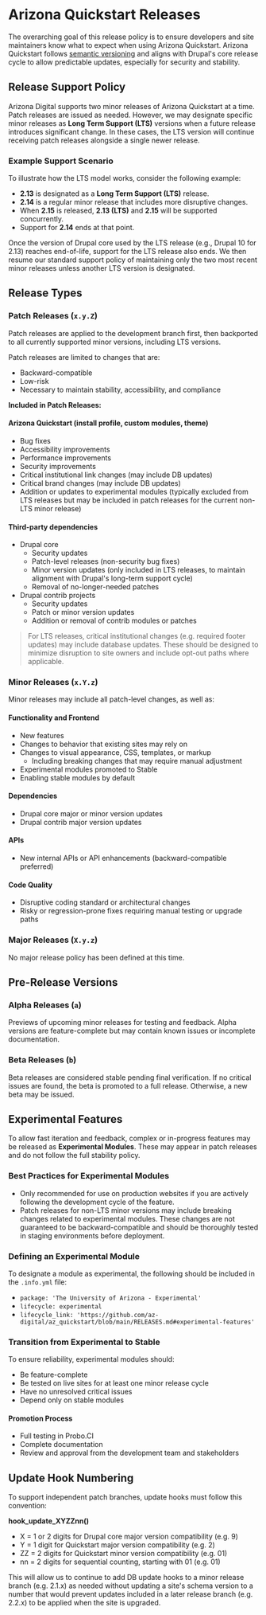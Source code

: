 # Arizona Quickstart Releases

The overarching goal of this release policy is to ensure developers and site maintainers know what to expect when using Arizona Quickstart. Arizona Quickstart follows [semantic versioning](https://semver.org/) and aligns with Drupal's core release cycle to allow predictable updates, especially for security and stability.

## Release Support Policy

Arizona Digital supports two minor releases of Arizona Quickstart at a time. Patch releases are issued as needed. However, we may designate specific minor releases as **Long Term Support (LTS)** versions when a future release introduces significant change. In these cases, the LTS version will continue receiving patch releases alongside a single newer release.

### Example Support Scenario

To illustrate how the LTS model works, consider the following example:

- **2.13** is designated as a **Long Term Support (LTS)** release.
- **2.14** is a regular minor release that includes more disruptive changes.
- When **2.15** is released, **2.13 (LTS)** and **2.15** will be supported concurrently.
- Support for **2.14** ends at that point.

Once the version of Drupal core used by the LTS release (e.g., Drupal 10 for 2.13) reaches end-of-life, support for the LTS release also ends. We then resume our standard support policy of maintaining only the two most recent minor releases unless another LTS version is designated.

## Release Types

### Patch Releases (`x.y.Z`)

Patch releases are applied to the development branch first, then backported to all currently supported minor versions, including LTS versions.

Patch releases are limited to changes that are:

- Backward-compatible
- Low-risk
- Necessary to maintain stability, accessibility, and compliance

**Included in Patch Releases:**

#### Arizona Quickstart (install profile, custom modules, theme)

- Bug fixes
- Accessibility improvements
- Performance improvements
- Security improvements
- Critical institutional link changes (may include DB updates)
- Critical brand changes (may include DB updates)
- Addition or updates to experimental modules (typically excluded from LTS releases but may be included in patch releases for the current non-LTS minor release)

#### Third-party dependencies

- Drupal core  
  - Security updates  
  - Patch-level releases (non-security bug fixes)  
  - Minor version updates (only included in LTS releases, to maintain alignment with Drupal's long-term support cycle)  
  - Removal of no-longer-needed patches  
- Drupal contrib projects  
  - Security updates  
  - Patch or minor version updates  
  - Addition or removal of contrib modules or patches

> For LTS releases, critical institutional changes (e.g. required footer updates) may include database updates. These should be designed to minimize disruption to site owners and include opt-out paths where applicable.

### Minor Releases (`x.Y.z`)

Minor releases may include all patch-level changes, as well as:

#### Functionality and Frontend

- New features
- Changes to behavior that existing sites may rely on
- Changes to visual appearance, CSS, templates, or markup  
  - Including breaking changes that may require manual adjustment
- Experimental modules promoted to Stable
- Enabling stable modules by default

#### Dependencies

- Drupal core major or minor version updates
- Drupal contrib major version updates

#### APIs

- New internal APIs or API enhancements (backward-compatible preferred)

#### Code Quality

- Disruptive coding standard or architectural changes
- Risky or regression-prone fixes requiring manual testing or upgrade paths

### Major Releases (`X.y.z`)

No major release policy has been defined at this time.

## Pre-Release Versions

### Alpha Releases (`a`)

Previews of upcoming minor releases for testing and feedback. Alpha versions are feature-complete but may contain known issues or incomplete documentation.

### Beta Releases (`b`)

Beta releases are considered stable pending final verification. If no critical issues are found, the beta is promoted to a full release. Otherwise, a new beta may be issued.

## Experimental Features

To allow fast iteration and feedback, complex or in-progress features may be released as **Experimental Modules**. These may appear in patch releases and do not follow the full stability policy.

### Best Practices for Experimental Modules

- Only recommended for use on production websites if you are actively following the development cycle of the feature.
- Patch releases for non-LTS minor versions may include breaking changes related to experimental modules. These changes are not guaranteed to be backward-compatible and should be thoroughly tested in staging environments before deployment.

### Defining an Experimental Module

To designate a module as experimental, the following should be included in the `.info.yml` file:

- `package: 'The University of Arizona - Experimental'`
- `lifecycle: experimental`
- `lifecycle_link: 'https://github.com/az-digital/az_quickstart/blob/main/RELEASES.md#experimental-features'`

### Transition from Experimental to Stable

To ensure reliability, experimental modules should:

- Be feature-complete
- Be tested on live sites for at least one minor release cycle
- Have no unresolved critical issues
- Depend only on stable modules

#### Promotion Process

- Full testing in Probo.CI
- Complete documentation
- Review and approval from the development team and stakeholders

## Update Hook Numbering

To support independent patch branches, update hooks must follow this convention:

**hook_update_XYZZnn()**
- X = 1 or 2 digits for Drupal core major version compatibility (e.g. 9)
- Y = 1 digit for Quickstart major version compatibility (e.g. 2)
- ZZ = 2 digits for Quickstart minor version compatibility (e.g. 01)
- nn = 2 digits for sequential counting, starting with 01 (e.g. 01)

This will allow us to continue to add DB update hooks to a minor release branch
(e.g. 2.1.x) as needed without updating a site's schema version to a number
that would prevent updates included in a later release branch (e.g. 2.2.x) to
be applied when the site is upgraded.
